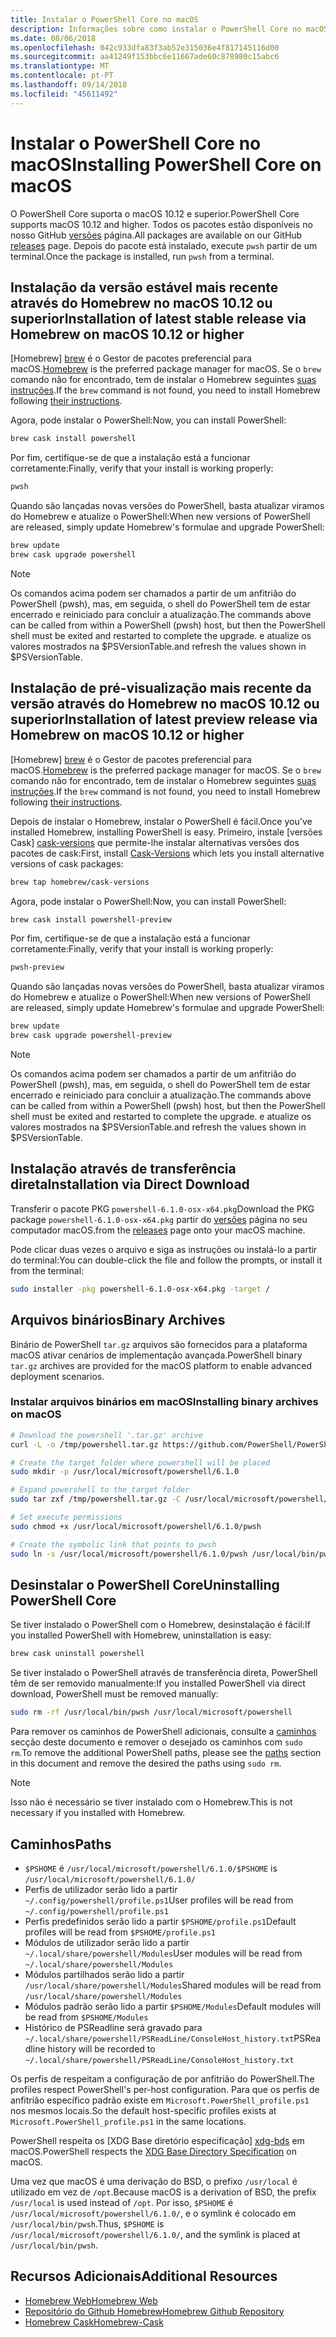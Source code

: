 ```yaml
---
title: Instalar o PowerShell Core no macOS
description: Informações sobre como instalar o PowerShell Core no macOS
ms.date: 08/06/2018
ms.openlocfilehash: 042c933dfa83f3ab52e315036e4f817145116d00
ms.sourcegitcommit: aa41249f153bbc6e11667ade60c878980c15abc6
ms.translationtype: MT
ms.contentlocale: pt-PT
ms.lasthandoff: 09/14/2018
ms.locfileid: "45611492"
---
```

# <a name="installing-powershell-core-on-macos"></a><span data-ttu-id="e74d7-103">Instalar o PowerShell Core no macOS</span><span class="sxs-lookup"><span data-stu-id="e74d7-103">Installing PowerShell Core on macOS</span></span>

<span data-ttu-id="e74d7-104">O PowerShell Core suporta o macOS 10.12 e superior.</span><span class="sxs-lookup"><span data-stu-id="e74d7-104">PowerShell Core supports macOS 10.12 and higher.</span></span>
<span data-ttu-id="e74d7-105">Todos os pacotes estão disponíveis no nosso GitHub [versões][] página.</span><span class="sxs-lookup"><span data-stu-id="e74d7-105">All packages are available on our GitHub [releases][] page.</span></span>
<span data-ttu-id="e74d7-106">Depois do pacote está instalado, execute `pwsh` partir de um terminal.</span><span class="sxs-lookup"><span data-stu-id="e74d7-106">Once the package is installed, run `pwsh` from a terminal.</span></span>

## <a name="installation-of-latest-stable-release-via-homebrew-on-macos-1012-or-higher"></a><span data-ttu-id="e74d7-107">Instalação da versão estável mais recente através do Homebrew no macOS 10.12 ou superior</span><span class="sxs-lookup"><span data-stu-id="e74d7-107">Installation of latest stable release via Homebrew on macOS 10.12 or higher</span></span>

<span data-ttu-id="e74d7-108">[Homebrew] [ brew] é o Gestor de pacotes preferencial para macOS.</span><span class="sxs-lookup"><span data-stu-id="e74d7-108">[Homebrew][brew] is the preferred package manager for macOS.</span></span>
<span data-ttu-id="e74d7-109">Se o `brew` comando não for encontrado, tem de instalar o Homebrew seguintes [suas instruções][brew].</span><span class="sxs-lookup"><span data-stu-id="e74d7-109">If the `brew` command is not found, you need to install Homebrew following [their instructions][brew].</span></span>

<span data-ttu-id="e74d7-110">Agora, pode instalar o PowerShell:</span><span class="sxs-lookup"><span data-stu-id="e74d7-110">Now, you can install PowerShell:</span></span>

```sh
brew cask install powershell
```

<span data-ttu-id="e74d7-111">Por fim, certifique-se de que a instalação está a funcionar corretamente:</span><span class="sxs-lookup"><span data-stu-id="e74d7-111">Finally, verify that your install is working properly:</span></span>

```sh
pwsh
```

<span data-ttu-id="e74d7-112">Quando são lançadas novas versões do PowerShell, basta atualizar viramos do Homebrew e atualize o PowerShell:</span><span class="sxs-lookup"><span data-stu-id="e74d7-112">When new versions of PowerShell are released, simply update Homebrew's formulae and upgrade PowerShell:</span></span>

```sh
brew update
brew cask upgrade powershell
```

> [!NOTE]
> <span data-ttu-id="e74d7-113">Os comandos acima podem ser chamados a partir de um anfitrião do PowerShell (pwsh), mas, em seguida, o shell do PowerShell tem de estar encerrado e reiniciado para concluir a atualização.</span><span class="sxs-lookup"><span data-stu-id="e74d7-113">The commands above can be called from within a PowerShell (pwsh) host, but then the PowerShell shell must be exited and restarted to complete the upgrade.</span></span>
> <span data-ttu-id="e74d7-114">e atualize os valores mostrados na $PSVersionTable.</span><span class="sxs-lookup"><span data-stu-id="e74d7-114">and refresh the values shown in $PSVersionTable.</span></span>

[brew]: http://brew.sh/

## <a name="installation-of-latest-preview-release-via-homebrew-on-macos-1012-or-higher"></a><span data-ttu-id="e74d7-115">Instalação de pré-visualização mais recente da versão através do Homebrew no macOS 10.12 ou superior</span><span class="sxs-lookup"><span data-stu-id="e74d7-115">Installation of latest preview release via Homebrew on macOS 10.12 or higher</span></span>

<span data-ttu-id="e74d7-116">[Homebrew] [ brew] é o Gestor de pacotes preferencial para macOS.</span><span class="sxs-lookup"><span data-stu-id="e74d7-116">[Homebrew][brew] is the preferred package manager for macOS.</span></span>
<span data-ttu-id="e74d7-117">Se o `brew` comando não for encontrado, tem de instalar o Homebrew seguintes [suas instruções][brew].</span><span class="sxs-lookup"><span data-stu-id="e74d7-117">If the `brew` command is not found, you need to install Homebrew following [their instructions][brew].</span></span>

<span data-ttu-id="e74d7-118">Depois de instalar o Homebrew, instalar o PowerShell é fácil.</span><span class="sxs-lookup"><span data-stu-id="e74d7-118">Once you've installed Homebrew, installing PowerShell is easy.</span></span>
<span data-ttu-id="e74d7-119">Primeiro, instale [versões Cask] [ cask-versions] que permite-lhe instalar alternativas versões dos pacotes de cask:</span><span class="sxs-lookup"><span data-stu-id="e74d7-119">First, install [Cask-Versions][cask-versions] which lets you install alternative versions of cask packages:</span></span>

```sh
brew tap homebrew/cask-versions
```

<span data-ttu-id="e74d7-120">Agora, pode instalar o PowerShell:</span><span class="sxs-lookup"><span data-stu-id="e74d7-120">Now, you can install PowerShell:</span></span>

```sh
brew cask install powershell-preview
```

<span data-ttu-id="e74d7-121">Por fim, certifique-se de que a instalação está a funcionar corretamente:</span><span class="sxs-lookup"><span data-stu-id="e74d7-121">Finally, verify that your install is working properly:</span></span>

```sh
pwsh-preview
```

<span data-ttu-id="e74d7-122">Quando são lançadas novas versões do PowerShell, basta atualizar viramos do Homebrew e atualize o PowerShell:</span><span class="sxs-lookup"><span data-stu-id="e74d7-122">When new versions of PowerShell are released, simply update Homebrew's formulae and upgrade PowerShell:</span></span>

```sh
brew update
brew cask upgrade powershell-preview
```

> [!NOTE]
> <span data-ttu-id="e74d7-123">Os comandos acima podem ser chamados a partir de um anfitrião do PowerShell (pwsh), mas, em seguida, o shell do PowerShell tem de estar encerrado e reiniciado para concluir a atualização.</span><span class="sxs-lookup"><span data-stu-id="e74d7-123">The commands above can be called from within a PowerShell (pwsh) host, but then the PowerShell shell must be exited and restarted to complete the upgrade.</span></span>
> <span data-ttu-id="e74d7-124">e atualize os valores mostrados na $PSVersionTable.</span><span class="sxs-lookup"><span data-stu-id="e74d7-124">and refresh the values shown in $PSVersionTable.</span></span>

## <a name="installation-via-direct-download"></a><span data-ttu-id="e74d7-125">Instalação através de transferência direta</span><span class="sxs-lookup"><span data-stu-id="e74d7-125">Installation via Direct Download</span></span>

<span data-ttu-id="e74d7-126">Transferir o pacote PKG `powershell-6.1.0-osx-x64.pkg`</span><span class="sxs-lookup"><span data-stu-id="e74d7-126">Download the PKG package `powershell-6.1.0-osx-x64.pkg`</span></span>
<span data-ttu-id="e74d7-127">partir do [versões][] página no seu computador macOS.</span><span class="sxs-lookup"><span data-stu-id="e74d7-127">from the [releases][] page onto your macOS machine.</span></span>

<span data-ttu-id="e74d7-128">Pode clicar duas vezes o arquivo e siga as instruções ou instalá-lo a partir do terminal:</span><span class="sxs-lookup"><span data-stu-id="e74d7-128">You can double-click the file and follow the prompts, or install it from the terminal:</span></span>

```sh
sudo installer -pkg powershell-6.1.0-osx-x64.pkg -target /
```

## <a name="binary-archives"></a><span data-ttu-id="e74d7-129">Arquivos binários</span><span class="sxs-lookup"><span data-stu-id="e74d7-129">Binary Archives</span></span>

<span data-ttu-id="e74d7-130">Binário de PowerShell `tar.gz` arquivos são fornecidos para a plataforma macOS ativar cenários de implementação avançada.</span><span class="sxs-lookup"><span data-stu-id="e74d7-130">PowerShell binary `tar.gz` archives are provided for the macOS platform to enable advanced deployment scenarios.</span></span>

### <a name="installing-binary-archives-on-macos"></a><span data-ttu-id="e74d7-131">Instalar arquivos binários em macOS</span><span class="sxs-lookup"><span data-stu-id="e74d7-131">Installing binary archives on macOS</span></span>

```sh
# Download the powershell '.tar.gz' archive
curl -L -o /tmp/powershell.tar.gz https://github.com/PowerShell/PowerShell/releases/download/v6.1.0/powershell-6.1.0-osx-x64.tar.gz

# Create the target folder where powershell will be placed
sudo mkdir -p /usr/local/microsoft/powershell/6.1.0

# Expand powershell to the target folder
sudo tar zxf /tmp/powershell.tar.gz -C /usr/local/microsoft/powershell/6.1.0

# Set execute permissions
sudo chmod +x /usr/local/microsoft/powershell/6.1.0/pwsh

# Create the symbolic link that points to pwsh
sudo ln -s /usr/local/microsoft/powershell/6.1.0/pwsh /usr/local/bin/pwsh
```

## <a name="uninstalling-powershell-core"></a><span data-ttu-id="e74d7-132">Desinstalar o PowerShell Core</span><span class="sxs-lookup"><span data-stu-id="e74d7-132">Uninstalling PowerShell Core</span></span>

<span data-ttu-id="e74d7-133">Se tiver instalado o PowerShell com o Homebrew, desinstalação é fácil:</span><span class="sxs-lookup"><span data-stu-id="e74d7-133">If you installed PowerShell with Homebrew, uninstallation is easy:</span></span>

```sh
brew cask uninstall powershell
```

<span data-ttu-id="e74d7-134">Se tiver instalado o PowerShell através de transferência direta, PowerShell têm de ser removido manualmente:</span><span class="sxs-lookup"><span data-stu-id="e74d7-134">If you installed PowerShell via direct download, PowerShell must be removed manually:</span></span>

```sh
sudo rm -rf /usr/local/bin/pwsh /usr/local/microsoft/powershell
```

<span data-ttu-id="e74d7-135">Para remover os caminhos de PowerShell adicionais, consulte a [caminhos](#paths) secção deste documento e remover o desejado os caminhos com `sudo rm`.</span><span class="sxs-lookup"><span data-stu-id="e74d7-135">To remove the additional PowerShell paths, please see the [paths](#paths) section in this document and remove the desired the paths using `sudo rm`.</span></span>

> [!NOTE]
> <span data-ttu-id="e74d7-136">Isso não é necessário se tiver instalado com o Homebrew.</span><span class="sxs-lookup"><span data-stu-id="e74d7-136">This is not necessary if you installed with Homebrew.</span></span>

## <a name="paths"></a><span data-ttu-id="e74d7-137">Caminhos</span><span class="sxs-lookup"><span data-stu-id="e74d7-137">Paths</span></span>

* <span data-ttu-id="e74d7-138">`$PSHOME` é `/usr/local/microsoft/powershell/6.1.0/`</span><span class="sxs-lookup"><span data-stu-id="e74d7-138">`$PSHOME` is `/usr/local/microsoft/powershell/6.1.0/`</span></span>
* <span data-ttu-id="e74d7-139">Perfis de utilizador serão lido a partir `~/.config/powershell/profile.ps1`</span><span class="sxs-lookup"><span data-stu-id="e74d7-139">User profiles will be read from `~/.config/powershell/profile.ps1`</span></span>
* <span data-ttu-id="e74d7-140">Perfis predefinidos serão lido a partir `$PSHOME/profile.ps1`</span><span class="sxs-lookup"><span data-stu-id="e74d7-140">Default profiles will be read from `$PSHOME/profile.ps1`</span></span>
* <span data-ttu-id="e74d7-141">Módulos de utilizador serão lido a partir `~/.local/share/powershell/Modules`</span><span class="sxs-lookup"><span data-stu-id="e74d7-141">User modules will be read from `~/.local/share/powershell/Modules`</span></span>
* <span data-ttu-id="e74d7-142">Módulos partilhados serão lido a partir `/usr/local/share/powershell/Modules`</span><span class="sxs-lookup"><span data-stu-id="e74d7-142">Shared modules will be read from `/usr/local/share/powershell/Modules`</span></span>
* <span data-ttu-id="e74d7-143">Módulos padrão serão lido a partir `$PSHOME/Modules`</span><span class="sxs-lookup"><span data-stu-id="e74d7-143">Default modules will be read from `$PSHOME/Modules`</span></span>
* <span data-ttu-id="e74d7-144">Histórico de PSReadline será gravado para `~/.local/share/powershell/PSReadLine/ConsoleHost_history.txt`</span><span class="sxs-lookup"><span data-stu-id="e74d7-144">PSReadline history will be recorded to `~/.local/share/powershell/PSReadLine/ConsoleHost_history.txt`</span></span>

<span data-ttu-id="e74d7-145">Os perfis de respeitam a configuração de por anfitrião do PowerShell.</span><span class="sxs-lookup"><span data-stu-id="e74d7-145">The profiles respect PowerShell's per-host configuration.</span></span>
<span data-ttu-id="e74d7-146">Para que os perfis de anfitrião específico padrão existe em `Microsoft.PowerShell_profile.ps1` nos mesmos locais.</span><span class="sxs-lookup"><span data-stu-id="e74d7-146">So the default host-specific profiles exists at `Microsoft.PowerShell_profile.ps1` in the same locations.</span></span>

<span data-ttu-id="e74d7-147">PowerShell respeita os [XDG Base diretório especificação] [ xdg-bds] em macOS.</span><span class="sxs-lookup"><span data-stu-id="e74d7-147">PowerShell respects the [XDG Base Directory Specification][xdg-bds] on macOS.</span></span>

<span data-ttu-id="e74d7-148">Uma vez que macOS é uma derivação do BSD, o prefixo `/usr/local` é utilizado em vez de `/opt`.</span><span class="sxs-lookup"><span data-stu-id="e74d7-148">Because macOS is a derivation of BSD, the prefix `/usr/local` is used instead of `/opt`.</span></span>
<span data-ttu-id="e74d7-149">Por isso, `$PSHOME` é `/usr/local/microsoft/powershell/6.1.0/`, e o symlink é colocado em `/usr/local/bin/pwsh`.</span><span class="sxs-lookup"><span data-stu-id="e74d7-149">Thus, `$PSHOME` is `/usr/local/microsoft/powershell/6.1.0/`, and the symlink is placed at `/usr/local/bin/pwsh`.</span></span>

## <a name="additional-resources"></a><span data-ttu-id="e74d7-150">Recursos Adicionais</span><span class="sxs-lookup"><span data-stu-id="e74d7-150">Additional Resources</span></span>

* <span data-ttu-id="e74d7-151">[Homebrew Web][brew]</span><span class="sxs-lookup"><span data-stu-id="e74d7-151">[Homebrew Web][brew]</span></span>
* <span data-ttu-id="e74d7-152">[Repositório do Github Homebrew][GitHub]</span><span class="sxs-lookup"><span data-stu-id="e74d7-152">[Homebrew Github Repository][GitHub]</span></span>
* <span data-ttu-id="e74d7-153">[Homebrew Cask][cask]</span><span class="sxs-lookup"><span data-stu-id="e74d7-153">[Homebrew-Cask][cask]</span></span>

[brew]: http://brew.sh/
[Cask]: https://github.com/Homebrew/homebrew-cask
[cask-versions]: https://github.com/Homebrew/homebrew-cask-versions
[GitHub]: https://github.com/Homebrew
[versões]: https://github.com/PowerShell/PowerShell/releases/latest
[releases]: https://github.com/PowerShell/PowerShell/releases/latest
[xdg-bds]: https://specifications.freedesktop.org/basedir-spec/basedir-spec-latest.html
